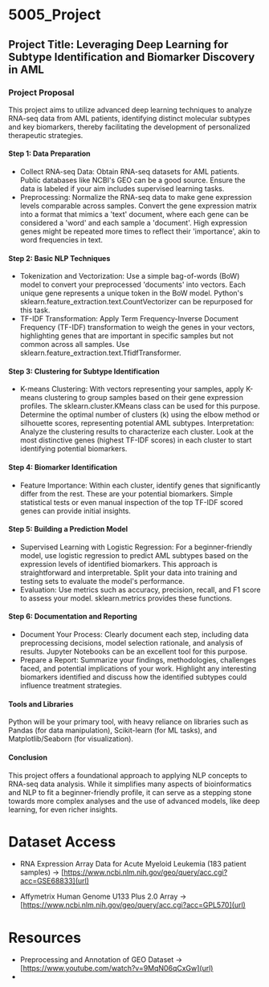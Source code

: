 # 5005_Project

## Project Title: Leveraging Deep Learning for Subtype Identification and Biomarker Discovery in AML

### Project Proposal 
This project aims to utilize advanced deep learning techniques to analyze RNA-seq data from AML patients, identifying distinct molecular subtypes and key biomarkers, thereby facilitating the development of personalized therapeutic strategies.

#### Step 1: Data Preparation
- Collect RNA-seq Data: Obtain RNA-seq datasets for AML patients. Public databases like NCBI's GEO can be a good source. Ensure the data is labeled if your aim includes supervised learning tasks.
- Preprocessing: Normalize the RNA-seq data to make gene expression levels comparable across samples. Convert the gene expression matrix into a format that mimics a 'text' document, where each gene can be considered a 'word' and each sample a 'document'. High expression genes might be repeated more times to reflect their 'importance', akin to word frequencies in text.
#### Step 2: Basic NLP Techniques
- Tokenization and Vectorization: Use a simple bag-of-words (BoW) model to convert your preprocessed 'documents' into vectors. Each unique gene represents a unique token in the BoW model. Python's sklearn.feature_extraction.text.CountVectorizer can be repurposed for this task.
- TF-IDF Transformation: Apply Term Frequency-Inverse Document Frequency (TF-IDF) transformation to weigh the genes in your vectors, highlighting genes that are important in specific samples but not common across all samples. Use sklearn.feature_extraction.text.TfidfTransformer.
#### Step 3: Clustering for Subtype Identification
- K-means Clustering: With vectors representing your samples, apply K-means clustering to group samples based on their gene expression profiles. The sklearn.cluster.KMeans class can be used for this purpose. Determine the optimal number of clusters (k) using the elbow method or silhouette scores, representing potential AML subtypes.
Interpretation: Analyze the clustering results to characterize each cluster. Look at the most distinctive genes (highest TF-IDF scores) in each cluster to start identifying potential biomarkers.
#### Step 4: Biomarker Identification
- Feature Importance: Within each cluster, identify genes that significantly differ from the rest. These are your potential biomarkers. Simple statistical tests or even manual inspection of the top TF-IDF scored genes can provide initial insights.
#### Step 5: Building a Prediction Model
- Supervised Learning with Logistic Regression: For a beginner-friendly model, use logistic regression to predict AML subtypes based on the expression levels of identified biomarkers. This approach is straightforward and interpretable. Split your data into training and testing sets to evaluate the model's performance.
- Evaluation: Use metrics such as accuracy, precision, recall, and F1 score to assess your model. sklearn.metrics provides these functions.
#### Step 6: Documentation and Reporting
- Document Your Process: Clearly document each step, including data preprocessing decisions, model selection rationale, and analysis of results. Jupyter Notebooks can be an excellent tool for this purpose.
- Prepare a Report: Summarize your findings, methodologies, challenges faced, and potential implications of your work. Highlight any interesting biomarkers identified and discuss how the identified subtypes could influence treatment strategies.
#### Tools and Libraries
Python will be your primary tool, with heavy reliance on libraries such as Pandas (for data manipulation), Scikit-learn (for ML tasks), and Matplotlib/Seaborn (for visualization).
#### Conclusion
This project offers a foundational approach to applying NLP concepts to RNA-seq data analysis. While it simplifies many aspects of bioinformatics and NLP to fit a beginner-friendly profile, it can serve as a stepping stone towards more complex analyses and the use of advanced models, like deep learning, for even richer insights.

# Dataset Access

- RNA Expression Array Data for Acute Myeloid Leukemia (183 patient samples) -> [https://www.ncbi.nlm.nih.gov/geo/query/acc.cgi?acc=GSE68833](url)

- Affymetrix Human Genome U133 Plus 2.0 Array -> [https://www.ncbi.nlm.nih.gov/geo/query/acc.cgi?acc=GPL570](url)

# Resources

- Preprocessing and Annotation of GEO Dataset -> [https://www.youtube.com/watch?v=9MqN06qCxGw](url)
- 
